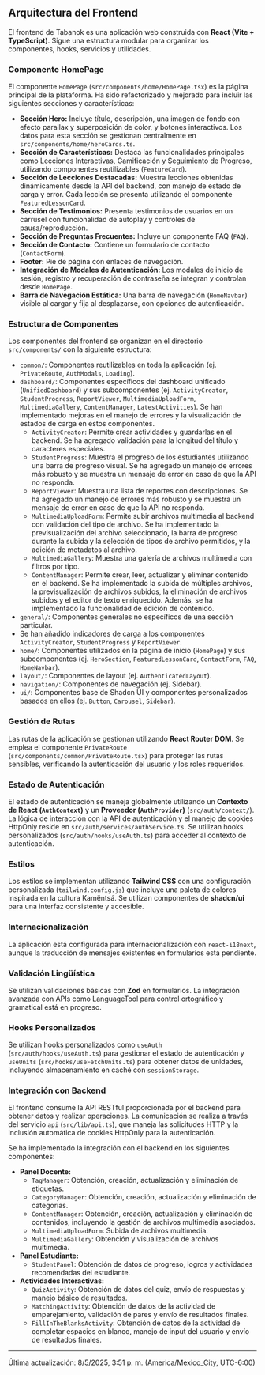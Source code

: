 ## Arquitectura del Frontend

El frontend de Tabanok es una aplicación web construida con **React (Vite + TypeScript)**. Sigue una estructura modular para organizar los componentes, hooks, servicios y utilidades.

### Componente HomePage

El componente `HomePage` (`src/components/home/HomePage.tsx`) es la página principal de la plataforma. Ha sido refactorizado y mejorado para incluir las siguientes secciones y características:

*   **Sección Hero:** Incluye título, descripción, una imagen de fondo con efecto parallax y superposición de color, y botones interactivos. Los datos para esta sección se gestionan centralmente en `src/components/home/heroCards.ts`.
*   **Sección de Características:** Destaca las funcionalidades principales como Lecciones Interactivas, Gamificación y Seguimiento de Progreso, utilizando componentes reutilizables (`FeatureCard`).
*   **Sección de Lecciones Destacadas:** Muestra lecciones obtenidas dinámicamente desde la API del backend, con manejo de estado de carga y error. Cada lección se presenta utilizando el componente `FeaturedLessonCard`.
*   **Sección de Testimonios:** Presenta testimonios de usuarios en un carrusel con funcionalidad de autoplay y controles de pausa/reproducción.
*   **Sección de Preguntas Frecuentes:** Incluye un componente FAQ (`FAQ`).
*   **Sección de Contacto:** Contiene un formulario de contacto (`ContactForm`).
*   **Footer:** Pie de página con enlaces de navegación.
*   **Integración de Modales de Autenticación:** Los modales de inicio de sesión, registro y recuperación de contraseña se integran y controlan desde `HomePage`.
*   **Barra de Navegación Estática:** Una barra de navegación (`HomeNavbar`) visible al cargar y fija al desplazarse, con opciones de autenticación.

### Estructura de Componentes

Los componentes del frontend se organizan en el directorio `src/components/` con la siguiente estructura:

*   `common/`: Componentes reutilizables en toda la aplicación (ej. `PrivateRoute`, `AuthModals`, `Loading`).
*   `dashboard/`: Componentes específicos del dashboard unificado (`UnifiedDashboard`) y sus subcomponentes (ej. `ActivityCreator`, `StudentProgress`, `ReportViewer`, `MultimediaUploadForm`, `MultimediaGallery`, `ContentManager`, `LatestActivities`). Se han implementado mejoras en el manejo de errores y la visualización de estados de carga en estos componentes.
    *   `ActivityCreator`: Permite crear actividades y guardarlas en el backend. Se ha agregado validación para la longitud del título y caracteres especiales.
    *   `StudentProgress`: Muestra el progreso de los estudiantes utilizando una barra de progreso visual. Se ha agregado un manejo de errores más robusto y se muestra un mensaje de error en caso de que la API no responda.
    *   `ReportViewer`: Muestra una lista de reportes con descripciones. Se ha agregado un manejo de errores más robusto y se muestra un mensaje de error en caso de que la API no responda.
    *   `MultimediaUploadForm`: Permite subir archivos multimedia al backend con validación del tipo de archivo. Se ha implementado la previsualización del archivo seleccionado, la barra de progreso durante la subida y la selección de tipos de archivo permitidos, y la adición de metadatos al archivo.
    *   `MultimediaGallery`: Muestra una galería de archivos multimedia con filtros por tipo.
    *   `ContentManager`: Permite crear, leer, actualizar y eliminar contenido en el backend. Se ha implementado la subida de múltiples archivos, la previsualización de archivos subidos, la eliminación de archivos subidos y el editor de texto enriquecido. Además, se ha implementado la funcionalidad de edición de contenido.
*   `general/`: Componentes generales no específicos de una sección particular.
*   Se han añadido indicadores de carga a los componentes `ActivityCreator`, `StudentProgress` y `ReportViewer`.
*   `home/`: Componentes utilizados en la página de inicio (`HomePage`) y sus subcomponentes (ej. `HeroSection`, `FeaturedLessonCard`, `ContactForm`, `FAQ`, `HomeNavbar`).
*   `layout/`: Componentes de layout (ej. `AuthenticatedLayout`).
*   `navigation/`: Componentes de navegación (ej. Sidebar).
*   `ui/`: Componentes base de Shadcn UI y componentes personalizados basados en ellos (ej. `Button`, `Carousel`, `Sidebar`).

### Gestión de Rutas

Las rutas de la aplicación se gestionan utilizando **React Router DOM**. Se emplea el componente `PrivateRoute` (`src/components/common/PrivateRoute.tsx`) para proteger las rutas sensibles, verificando la autenticación del usuario y los roles requeridos.

### Estado de Autenticación

El estado de autenticación se maneja globalmente utilizando un **Contexto de React (`AuthContext`)** y un **Proveedor (`AuthProvider`)** (`src/auth/context/`). La lógica de interacción con la API de autenticación y el manejo de cookies HttpOnly reside en `src/auth/services/authService.ts`. Se utilizan hooks personalizados (`src/auth/hooks/useAuth.ts`) para acceder al contexto de autenticación.

### Estilos

Los estilos se implementan utilizando **Tailwind CSS** con una configuración personalizada (`tailwind.config.js`) que incluye una paleta de colores inspirada en la cultura Kamëntsá. Se utilizan componentes de **shadcn/ui** para una interfaz consistente y accesible.

### Internacionalización

La aplicación está configurada para internacionalización con `react-i18next`, aunque la traducción de mensajes existentes en formularios está pendiente.

### Validación Lingüística

Se utilizan validaciones básicas con **Zod** en formularios. La integración avanzada con APIs como LanguageTool para control ortográfico y gramatical está en progreso.

### Hooks Personalizados

Se utilizan hooks personalizados como `useAuth` (`src/auth/hooks/useAuth.ts`) para gestionar el estado de autenticación y `useUnits` (`src/hooks/useFetchUnits.ts`) para obtener datos de unidades, incluyendo almacenamiento en caché con `sessionStorage`.

### Integración con Backend

El frontend consume la API RESTful proporcionada por el backend para obtener datos y realizar operaciones. La comunicación se realiza a través del servicio `api` (`src/lib/api.ts`), que maneja las solicitudes HTTP y la inclusión automática de cookies HttpOnly para la autenticación.

Se ha implementado la integración con el backend en los siguientes componentes:

*   **Panel Docente:**
    *   `TagManager`: Obtención, creación, actualización y eliminación de etiquetas.
    *   `CategoryManager`: Obtención, creación, actualización y eliminación de categorías.
    *   `ContentManager`: Obtención, creación, actualización y eliminación de contenidos, incluyendo la gestión de archivos multimedia asociados.
    *   `MultimediaUploadForm`: Subida de archivos multimedia.
    *   `MultimediaGallery`: Obtención y visualización de archivos multimedia.
*   **Panel Estudiante:**
    *   `StudentPanel`: Obtención de datos de progreso, logros y actividades recomendadas del estudiante.
*   **Actividades Interactivas:**
    *   `QuizActivity`: Obtención de datos del quiz, envío de respuestas y manejo básico de resultados.
    *   `MatchingActivity`: Obtención de datos de la actividad de emparejamiento, validación de pares y envío de resultados finales.
    *   `FillInTheBlanksActivity`: Obtención de datos de la actividad de completar espacios en blanco, manejo de input del usuario y envío de resultados finales.

---

Última actualización: 8/5/2025, 3:51 p. m. (America/Mexico_City, UTC-6:00)
